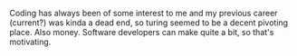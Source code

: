 Coding has always been of some interest to me and my previous career (current?) was kinda a dead end, so turing seemed to be a decent pivoting place. Also money. Software developers can make quite a bit, so that's motivating.
